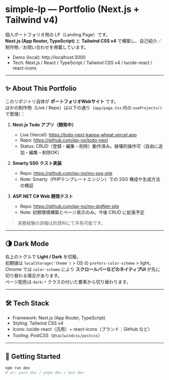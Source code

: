 # simple-lp — Portfolio (Next.js + Tailwind v4)

個人ポートフォリオ用の LP（Landing Page）です。  
**Next.js (App Router, TypeScript)** と **Tailwind CSS v4** で構築し、自己紹介／制作物／お問い合わせを掲載しています。

- Demo (local): http://localhost:3000
- Tech: Next.js / React / TypeScript / Tailwind CSS v4 / lucide-react / react-icons

---

## ✨ About This Portfolio

このリポジトリ自体が **ポートフォリオWebサイト** です。  
ほかの制作物（Live / Repo）は以下の通り（`app/page.tsx` 内の `useProjects()` で管理）：

1. **Next.js Todo アプリ（開発中）**  
   - Live (Vercel): https://todo-next-kappa-wheat.vercel.app  
   - Repo: https://github.com/pp-no/todo-next  
   - Status: CRUD（登録・編集・削除）動作済み。破壊的操作可（自由に追加・編集・削除OK）

2. **Smarty SSG テスト実装**  
   - Repo: https://github.com/pp-no/my-ssg-site  
   - Note: Smarty（PHPテンプレートエンジン）での SSG 構成や生成方法の検証

3. **ASP.NET C# Web 開発テスト**  
   - Repo: https://github.com/pp-no/my-dotNet-site  
   - Note: 初期環境構築とページ表示のみ。今後 CRUD に拡張予定

> 実務経験の詳細は別資料にて共有可能です。

---

## 🌗 Dark Mode

右上のトグルで **Light / Dark** を切替。  
初期値は `localStorage('theme')` > OS の `prefers-color-scheme` > light。  
Chrome では `color-scheme` により **スクロールバーなどのネイティブUI** が先に切り替わる場合があります。  
ページ配色は `dark:*` クラスの付いた要素から切り替わります。

---

## 🛠 Tech Stack

- Framework: Next.js (App Router, TypeScript)
- Styling: Tailwind CSS v4
- Icons: lucide-react（汎用）+ react-icons（ブランド：GitHub など）
- Tooling: PostCSS（`@tailwindcss/postcss`）

---

## 🚀 Getting Started

```bash
npm run dev
# or: yarn dev / pnpm dev / bun dev

